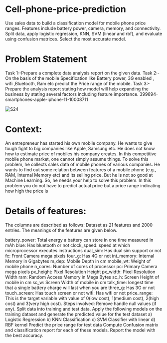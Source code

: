 # Cell-phone-price-prediction
Use sales data to build a classification model for mobile phone price ranges. Features include battery power, camera, memory, and connectivity. Split data, apply logistic regression, KNN, SVM (linear and rbf), and evaluate using confusion matrices. Select the most accurate model.

# Problem Statement
Task 1:-Prepare a complete data analysis report on the given data.
Task 2:-On the basis of the mobile Specification like Battery power, 3G enabled , wifi ,Bluetooth, Ram etc predict the Price range of the mobile.
Task 3:- Prepare the analysis report stating how model will help expanding the business by stating several factors including feature importance.
399694-smartphones-apple-iphone-11-10008711


![S24](https://github.com/user-attachments/assets/ac1d15ff-28c7-400d-b32b-20873902d6cf)

# Context:
An entrepreneur has started his own mobile company. He wants to give tough fight to big companies like Apple, Samsung etc. He does not know how to estimate price of mobiles his company creates. In this competitive mobile phone market, one cannot simply assume things. To solve this problem, he collects sales data of mobile phones of various companies. He wants to find out some relation between features of a mobile phone (e.g., RAM, Internal Memory etc) and its selling price. But he is not so good at Machine Learning. So, he needs your help to solve this problem. In this problem you do not have to predict actual price but a price range indicating how high the price is

# Details of features:
The columns are described as follows: Dataset as 21 features and 2000 entries. The meanings of the features are given below.

battery_power: Total energy a battery can store in one time measured in mAh
blue: Has bluetooth or not
clock_speed: speed at which microprocessor executes instructions
dual_sim: Has dual sim support or not
fc: Front Camera mega pixels
four_g: Has 4G or not
int_memory: Internal Memory in Gigabytes
m_dep: Mobile Depth in cm
mobile_wt: Weight of mobile phone
n_cores: Number of cores of processor
pc: Primary Camera mega pixels
px_height: Pixel Resolution Height
px_width: Pixel Resolution Width
ram: Random Access Memory in Mega Bytes
sc_h: Screen Height of mobile in cm
sc_w: Screen Width of mobile in cm
talk_time: longest time that a single battery charge will last when you are
three_g: Has 3G or not
touch_screen: Has touch screen or not
wifi: Has wifi or not
price_range: This is the target variable with value of 0(low cost), 1(medium cost), 2(high cost) and 3(very high cost).
Steps involved:
Remove handle null values (if any).
Split data into training and test data.
Apply the following models on the training dataset and generate the predicted value for the test dataset a) Logistic Regression b) KNN Classification c) SVM Classifier with linear d) RBF kernel
Predict the price range for test data
Compute Confusion matrix and classification report for each of these models.
Report the model with the best accuracy.

